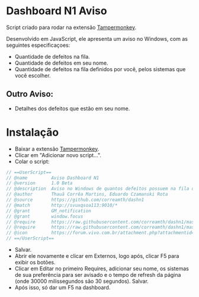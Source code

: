 # Dashboard N1 Aviso

Script criado para rodar na extensão [Tampermonkey](https://chrome.google.com/webstore/detail/tampermonkey/dhdgffkkebhmkfjojejmpbldmpobfkfo?hl=pt-BR).

Desenvolvido em JavaScript, ele apresenta um aviso no Windows, com as seguintes especificaçoes: 

+ Quantidade de defeitos na fila.
+ Quantidade de defeitos em seu nome.
+ Quantidade de defeitos na fila definidos por você, pelos sistemas que você escolher.
## Outro Aviso:
+ Detalhes dos defeitos que estão em seu nome. 


# Instalação

- Baixar a extensão [Tampermonkey](https://chrome.google.com/webstore/detail/tampermonkey/dhdgffkkebhmkfjojejmpbldmpobfkfo?hl=pt-BR).
- Clicar em "Adicionar novo script...".
- Colar o script:
```go
// ==UserScript==
// @name         Aviso Dashboard N1
// @version      1.0 Beta
// @description  Aviso no Windows de quantos defeitos possuem na fila do N1
// @author       Thauã Corrêa Martins, Eduardo Czamanski Rota
// @source       https://github.com/correamth/dashn1
// @match        http://svuxqsoa113:9010/*
// @grant        GM_notification
// @grant        window.focus
// @require      https://raw.githubusercontent.com/correamth/dashn1/master/sistemaenome.js
// @require      https://raw.githubusercontent.com/correamth/dashn1/master/dashn1.js
// @icon         https://forum.vivo.com.br/attachment.php?attachmentid=737&d=1418039499
// ==/UserScript==
```
- Salvar.
- Abrir ele novamente e clicar em Externos, logo após, clicar F5 para exibir os botões.
- Clicar em Editar no primeiro Requires, adicionar seu nome, os sistemas de sua preferência para ser avisado e o tempo de refresh da página (onde 30000 milissegundos são 30 segundos). Salvar.
- Após isso, só dar um F5 na dashboard. 


